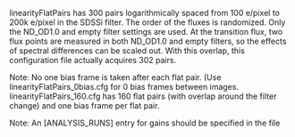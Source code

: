 linearityFlatPairs has 300 pairs logarithmically spaced from 100 e/pixel to 200k e/pixel
in the SDSSi filter.  The order of the fluxes is randomized.  Only the ND_OD1.0 and empty
filter settings are used.  At the transition flux, two flux points are measured in both
ND_OD1.0 and empty filters, so the effects of spectral differences can be scaled out.
With this overlap, this configuration file actually acquires 302 pairs.

Note:  No one bias frame is taken after each flat pair. (Use linearityFlatPairs_0bias.cfg for 0 bias frames
between images.  linearityFlatPairs_160.cfg has 160 flat pairs (with overlap around the filter change) and
one bias frame per flat pair.

Note:  An [ANALYSIS_RUNS] entry for gains should be specified in the file

